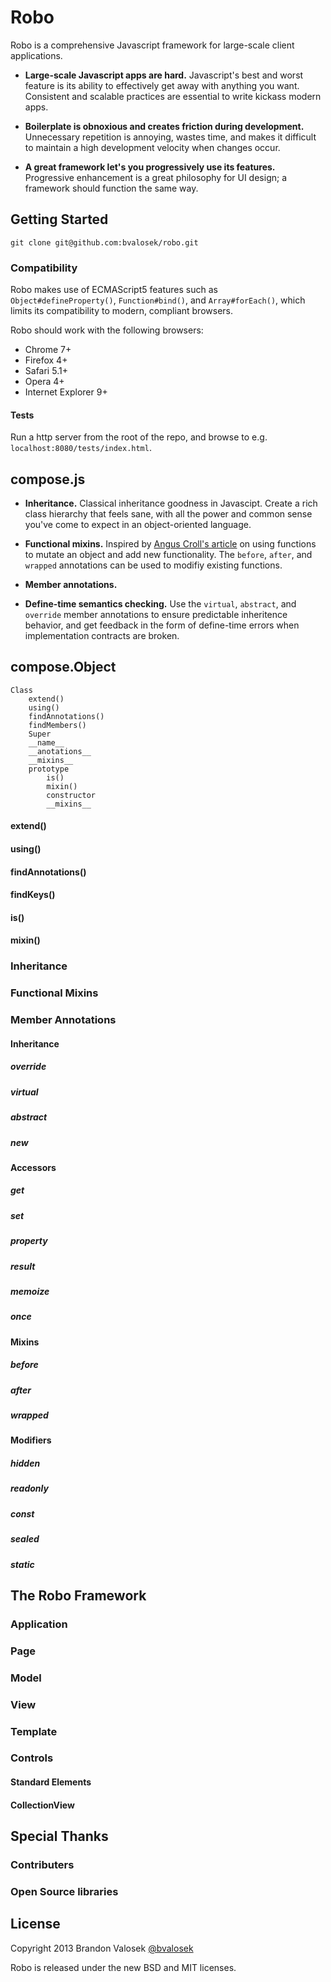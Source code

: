 # Robo

Robo is a comprehensive Javascript framework for large-scale client applications.

* **Large-scale Javascript apps are hard.** Javascript's best and worst feature
  is its ability to effectively get away with anything you want. Consistent and
  scalable practices are essential to write kickass modern apps.

* **Boilerplate is obnoxious and creates friction during development.**
  Unnecessary repetition is annoying, wastes time, and makes it difficult to
  maintain a high development velocity when changes occur.

* **A great framework let's you progressively use its features.** Progressive
  enhancement is a great philosophy for UI design; a framework should function
  the same way.

## Getting Started

```
git clone git@github.com:bvalosek/robo.git
```

### Compatibility

Robo makes use of ECMAScript5 features such as `Object#defineProperty()`,
`Function#bind()`, and `Array#forEach()`, which limits its compatibility to
modern, compliant browsers.

Robo should work with the following browsers:

* Chrome 7+
* Firefox 4+
* Safari 5.1+
* Opera 4+
* Internet Explorer 9+

#### Tests

Run a http server from the root of the repo, and browse to e.g. `localhost:8080/tests/index.html`.

## compose.js

* **Inheritance.** Classical inheritance goodness in Javascipt. Create a rich
  class hierarchy that feels sane, with all the power and common
  sense you've come to expect in an object-oriented language.

* **Functional mixins.**  Inspired by [Angus Croll's
  article](http://javascriptweblog.wordpress.com/2011/05/31/a-fresh-look-at-javascript-mixins/)
  on using functions to mutate an object and add new functionality. The
  `before`, `after`, and `wrapped` annotations can be used to modifiy existing
  functions.

* **Member annotations.**

* **Define-time semantics checking.** Use the `virtual`, `abstract`, and
  `override` member annotations to ensure predictable inheritence behavior, and
  get feedback in the form of define-time errors when implementation contracts
  are broken.

## compose.Object

```
Class
    extend()
    using()
    findAnnotations()
    findMembers()
    Super
    __name__
    __anotations__
    __mixins__
    prototype
        is()
        mixin()
        constructor
        __mixins__
```

#### extend()

#### using()

#### findAnnotations()

#### findKeys()

#### is()

#### mixin()

### Inheritance

### Functional Mixins

### Member Annotations

#### Inheritance

##### override

##### virtual

##### abstract

##### new

#### Accessors

##### get

##### set

##### property

##### result

##### memoize

##### once

#### Mixins

##### before

##### after

##### wrapped

#### Modifiers

##### hidden

##### readonly

##### const

##### sealed

##### static

## The Robo Framework

### Application

### Page

### Model

### View

### Template

### Controls

#### Standard Elements

#### CollectionView

## Special Thanks

### Contributers

### Open Source libraries

## License
Copyright 2013 Brandon Valosek [@bvalosek](http://twitter.com/bvalosek)

Robo is released under the new BSD and MIT licenses.

